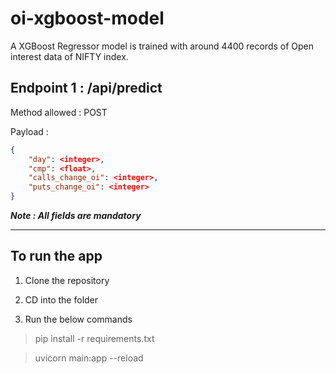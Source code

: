 # oi-xgboost-model

A XGBoost Regressor model is trained with around 4400 records of Open interest data of NIFTY index.

## Endpoint 1 : /api/predict

Method allowed : POST

Payload :

```JSON
{
	"day": <integer>,
	"cmp": <float>,
	"calls_change_oi": <integer>,
	"puts_change_oi": <integer>
}
```

___Note : All fields are mandatory___

***

## To run the app

1. Clone the repository

2. CD into the folder

3. Run the below commands
> pip install -r requirements.txt

> uvicorn main:app --reload
